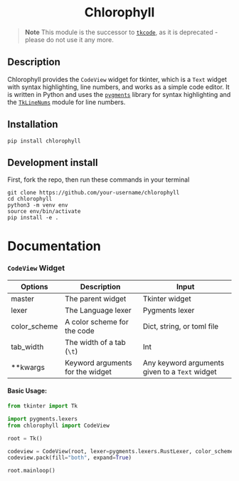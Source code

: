 <h1 align="center">Chlorophyll</h1>

> **Note**
> This module is the successor to [`tkcode`](https://github.com/rdbende/tkcode), as it is deprecated - please do not use it any more.

## Description
Chlorophyll provides the `CodeView` widget for tkinter, which is a `Text` widget with syntax highlighting, line numbers, and works as a simple code editor. It is written in Python and uses the [`pygments`](https://pygments.org/) library for syntax highlighting and the [`TkLineNums`](https://www.github.com/Moosems/TkLineNums) module for line numbers.


## Installation
`pip install chlorophyll`

## Development install
First, fork the repo, then run these commands in your terminal
```console
git clone https://github.com/your-username/chlorophyll
cd chlorophyll
python3 -m venv env
source env/bin/activate
pip install -e .
```

# Documentation

### `CodeView` Widget
|Options      |Description                     |Input                                         |
|-------------|--------------------------------|----------------------------------------------|
|master       |The parent widget               |Tkinter widget                                |
|lexer        |The Language lexer              |Pygments lexer                                |
|color_scheme |A color scheme for the code     |Dict, string, or toml file                    |
|tab_width    |The width of a tab (`\t`)       |Int                                           |
|**kwargs      |Keyword arguments for the widget|Any keyword arguments given to a `Text` widget|

#### Basic Usage:
```python
from tkinter import Tk

import pygments.lexers
from chlorophyll import CodeView

root = Tk()

codeview = CodeView(root, lexer=pygments.lexers.RustLexer, color_scheme="monokai")
codeview.pack(fill="both", expand=True)

root.mainloop()
```
